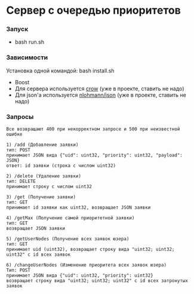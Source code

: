 # Сервер с очередью приоритетов

### Запуск
* bash run.sh

### Зависимости
Установка одной командой: bash install.sh
* Boost
* Для сервера используется [crow](https://github.com/ipkn/crow) (уже в проекте, ставить не надо)
* Для json'а используется [nlohmann/json](https://github.com/nlohmann/json) (уже в проекте, ставить не надо)

### Запросы
```
Все возвращают 400 при некорректном запросе и 500 при неизвестной ошибке

1) /add (Добавление заявки)
тип: POST
принимает JSON вида {"uid": uint32, "priority": uint32, "payload": JSON}
ответ: id заявки (строка с числом uint32)

2) /delete (Удаление заявки)
тип: DELETE
принимает строку с числом uint32

3) /get (Получение заявки)
тип: GET
принимает id заявки как uint32, возвращает JSON заявки

4) /getMax (Получение самой приоритетной заявки)
тип: GET
возвращает JSON заявки

5) /getUserNodes (Получение всех заявок юзера)
тип: GET
принимает uid (uint32), возвращает строку вида "uint32; uint32; uint32" с id всех заявок

6) /changeUserNodes (Изменение приоритета всех заявок юзера)
Тип: POST
принимает JSON вида {"uid": uint32, "priority": uint32}
возвращает строку вида "uint32; uint32; uint32" с id всех затронутых заявок
```
